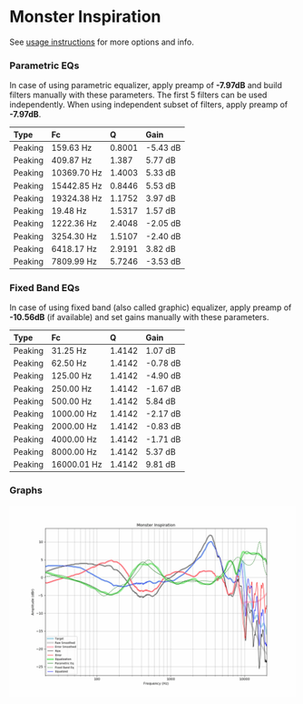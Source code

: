 # Monster Inspiration
See [usage instructions](https://github.com/jaakkopasanen/AutoEq#usage) for more options and info.

### Parametric EQs
In case of using parametric equalizer, apply preamp of **-7.97dB** and build filters manually
with these parameters. The first 5 filters can be used independently.
When using independent subset of filters, apply preamp of **-7.97dB**.

| Type    | Fc          |      Q | Gain     |
|:--------|:------------|:-------|:---------|
| Peaking | 159.63 Hz   | 0.8001 | -5.43 dB |
| Peaking | 409.87 Hz   | 1.387  | 5.77 dB  |
| Peaking | 10369.70 Hz | 1.4003 | 5.33 dB  |
| Peaking | 15442.85 Hz | 0.8446 | 5.53 dB  |
| Peaking | 19324.38 Hz | 1.1752 | 3.97 dB  |
| Peaking | 19.48 Hz    | 1.5317 | 1.57 dB  |
| Peaking | 1222.36 Hz  | 2.4048 | -2.05 dB |
| Peaking | 3254.30 Hz  | 1.5107 | -2.40 dB |
| Peaking | 6418.17 Hz  | 2.9191 | 3.82 dB  |
| Peaking | 7809.99 Hz  | 5.7246 | -3.53 dB |

### Fixed Band EQs
In case of using fixed band (also called graphic) equalizer, apply preamp of **-10.56dB**
(if available) and set gains manually with these parameters.

| Type    | Fc          |      Q | Gain     |
|:--------|:------------|:-------|:---------|
| Peaking | 31.25 Hz    | 1.4142 | 1.07 dB  |
| Peaking | 62.50 Hz    | 1.4142 | -0.78 dB |
| Peaking | 125.00 Hz   | 1.4142 | -4.90 dB |
| Peaking | 250.00 Hz   | 1.4142 | -1.67 dB |
| Peaking | 500.00 Hz   | 1.4142 | 5.84 dB  |
| Peaking | 1000.00 Hz  | 1.4142 | -2.17 dB |
| Peaking | 2000.00 Hz  | 1.4142 | -0.83 dB |
| Peaking | 4000.00 Hz  | 1.4142 | -1.71 dB |
| Peaking | 8000.00 Hz  | 1.4142 | 5.37 dB  |
| Peaking | 16000.01 Hz | 1.4142 | 9.81 dB  |

### Graphs
![](./Monster%20Inspiration.png)